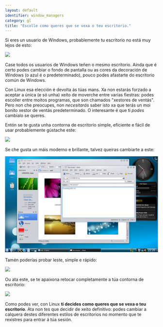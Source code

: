 ```yaml
---
layout: default
identifier: window_managers
category: gl
title: "Escolle como queres que se vexa o teu escritorio."
---
```


Si eres un usuario de Windows, probablemente tu escritorio no está muy lejos de esto:

<img src="/img/windows_vista.jpg" />

Case todos os usuarios de Windows teñen o mesmo escritorio. Aínda que é certo podes cambiar o fondo de pantalla ou as cores da decoración de Windows (o azul é o predeterminado), pouco podes afastarte do escritorio común de Windows.

Con Linux esa elección é devolta ás túas mans. Xa non estarás forzado a aceptar a única (e só unha) xeito de moverche entre varias fiestras: podes escoller entre moitos programas, que son chamados "xestores de ventás". Pero non che preocupes, non <i>necesitarás</i> saber isto xa que terás un moi bonito xestor de ventás predeterminado. O interesante é que ti <i>podes</i> cambialo se queres.

Entón se te gusta unha contorna de escritorio simple, eficiente e fácil de usar probablemente gústache este:

<img src="/img/ubuntu.jpg"/>

Se che gusta un máis moderno e brillante, talvez queiras cambiarte a este:

<img src="/img/kde.png" />

Tamén poderías probar leste, simple e rápido:

<img src="/img/xfce.jpg" />

Ou ata este, se te apaixona retocar completamente a túa contorna de escritorio:

<img src="/img/wm.jpg" />

Como podes ver, con Linux <b>ti decides como queres que se vexa o teu escritorio</b>. Ata non tes que decidir de xeito definitivo: podes cambiar a calquera destes diferentes estilos de escritorios no momento que te rexistres para entrar á túa sesión.






